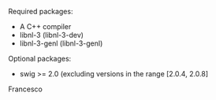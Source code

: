 Required packages:

  * A C++ compiler
  * libnl-3 (libnl-3-dev)
  * libnl-3-genl (libnl-3-genl)

Optional packages:

  * swig >= 2.0 (excluding versions in the range [2.0.4, 2.0.8]

Francesco